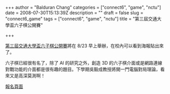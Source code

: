 +++
author = "Balduran Chang"
categories = ["connect6", "game", "nctu"]
date = 2008-07-30T15:13:39Z
description = ""
draft = false
slug = "connect6_game"
tags = ["connect6", "game", "nctu"]
title = "第三屆交通大學盃六子棋公開賽"

+++


[第三屆交通大學盃六子棋公開賽](http://www.connect6.org/web/index.php?option=com_content&task=view&id=130&Itemid=128)將在 8/23 早上舉辦，在校內可以看到海報貼出來了。

六子棋已經很有名了，除了 AI 的研究之外，創造 3D 的六子棋介面或是網路連線對戰功能的介面都是很有趣的題目。下學期吳毅成教授將開一門電腦對局理論，看來又是高深莫測啊！

[報名頁面](http://www.connect6.org/nctucup/register/cgi-bin/signUp.php?i=signUp)

